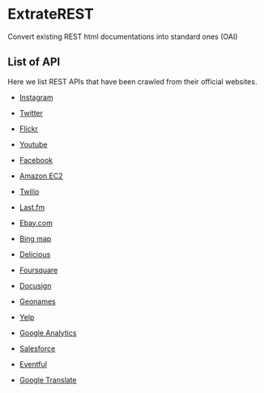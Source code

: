 # ExtrateREST
Convert existing REST html documentations into standard ones (OAI)
## List of API
Here we list REST APIs that have been crawled from their official websites.

* [Instagram](https://www.instagram.com/developer/endpoints)

* [Twitter](https://dev.twitter.com/rest/reference)

* [Flickr](https://www.flickr.com/services/api)

* [Youtube](https://developers.google.com/youtube/v3/docs)

* [Facebook](https://developers.facebook.com/docs/graph-api/reference)

* [Amazon EC2](http://docs.aws.amazon.com/AWSECommerceService/latest/DG/Welcome.html)

* [Twilio](https://www.twilio.com/docs/api/rest)

* [Last.fm](http://www.last.fm/api)

* [Ebay.com](https://go.developer.ebay.com/api-documentation)

* [Bing map](https://msdn.microsoft.com/en-us/library/ff701713.aspx)

* [Delicious](https://github.com/domainersuitedev/delicious-api)

* [Foursquare](https://developer.foursquare.com/docs/)

* [Docusign](https://docs.docusign.com/esign/restapi)

* [Geonames](http://www.geonames.org/export/ws-overview.html)

* [Yelp](https://www.yelp.com/developers/documentation/v3)

* [Google Analytics](https://developers.google.com/analytics/devguides/config/mgmt/v3/mgmtReference)

* [Salesforce](https://developer.salesforce.com/docs/atlas.en-us.api_rest.meta/api_rest/resources_list.htm)

* [Eventful](http://api.eventful.com/docs)

* [Google Translate](https://cloud.google.com/translate/)


